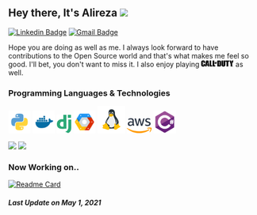 ## Hey there, It's Alireza <img src="https://media.giphy.com/media/hvRJCLFzcasrR4ia7z/giphy.gif" width="25px">

[![Linkedin Badge](https://img.shields.io/badge/-Linkedin-blue?style=flat-square&logo=Linkedin&logoColor=white&link=https://www.linkedin.com/in/ali-reza-yahyapour-18b896164/)](https://www.linkedin.com/in/ali-reza-yahyapour-18b896164/) [![Gmail Badge](https://img.shields.io/badge/-Gmail-c14438?style=flat-square&logo=Gmail&logoColor=white&link=mailto:lnxpylnxpy@gmail.com)](mailto:lnxpylnxpy@gmail.com)

Hope you are doing as well as me. I always look forward to have contributions to the Open Source world and that's what makes me feel so good. I'll bet, you don't want to miss it. I also enjoy playing <img src="https://github.com/lnxpy/lnxpy/blob/main/icons/call.svg" width="65"> as well.

### Programming Languages & Technologies
<img src="https://github.com/lnxpy/lnxpy/blob/main/icons/python.svg" width="45"> <img src="https://github.com/lnxpy/lnxpy/blob/main/icons/docker.svg" width="45"> <img src="https://github.com/lnxpy/lnxpy/blob/main/icons/django%20(1).svg" width="29"> <img src="https://github.com/lnxpy/lnxpy/blob/main/icons/google-cloud-platform.svg" width="45"> <img src="https://github.com/lnxpy/lnxpy/blob/main/icons/linux.svg" width="55"> <img src="https://github.com/lnxpy/lnxpy/blob/main/icons/aws.svg" width="50"> <img src="https://github.com/lnxpy/lnxpy/blob/main/icons/csharp.svg" width="45">
 
<img src = "https://github-readme-stats.vercel.app/api/top-langs/?username=lnxpy&layout=compact"> <img src = "https://github-readme-stats.vercel.app/api?username=lnxpy&show_icons=true&hide=[%22issues%22]">

### Now Working on..
[![Readme Card](https://github-readme-stats.vercel.app/api/pin/?username=dbmqproject&repo=dbmq)](https://github.com/dbmqproject/dbmq)

##### Last Update on May 1, 2021
